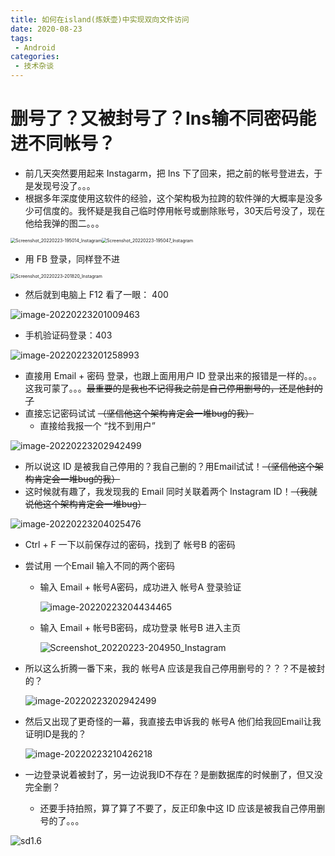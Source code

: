 ```yaml
---
title: 如何在island(炼妖壶)中实现双向文件访问
date: 2020-08-23
tags:
 - Android
categories:
 - 技术杂谈
---
```


# 删号了？又被封号了？Ins输不同密码能进不同帐号？

- 前几天突然要用起来 Instagarm，把 Ins 下了回来，把之前的帐号登进去，于是发现号没了。。。
- 根据多年深度使用这软件的经验，这个架构极为拉跨的软件弹的大概率是没多少可信度的。我怀疑是我自己临时停用帐号或删除账号，30天后号没了，现在他给我弹的图二。。。

<img src="./jszt02.assets/Screenshot_20220223-195014_Instagram.png" alt="Screenshot_20220223-195014_Instagram" style="zoom:50%;" /><img src="./jszt02.assets/Screenshot_20220223-195047_Instagram.png" alt="Screenshot_20220223-195047_Instagram" style="zoom:50%;" />

- 用 FB 登录，同样登不进

<img src="./jszt02.assets/Screenshot_20220223-201820_Instagram.png" alt="Screenshot_20220223-201820_Instagram" style="zoom:50%;" />

- 然后就到电脑上 F12 看了一眼： 400

![image-20220223201009463](./jszt02.assets/image-20220223201009463.png)

- 手机验证码登录：403

![image-20220223201258993](./jszt02.assets/image-20220223201258993.png)

- 直接用 Email + 密码 登录，也跟上面用用户 ID 登录出来的报错是一样的。。。这我可蒙了。。。~~最重要的是我也不记得我之前是自己停用删号的，还是他封的了~~
- 直接忘记密码试试 ~~（坚信他这个架构肯定会一堆bug的我）~~
  - 直接给我报一个 “找不到用户”

![image-20220223202942499](./jszt02.assets/image-20220223202942499.png)

- 所以说这 ID 是被我自己停用的？我自己删的？用Email试试！~~（坚信他这个架构肯定会一堆bug的我）~~
- 这时候就有趣了，我发现我的 Email 同时关联着两个 Instagram ID！~~（我就说他这个架构肯定会一堆bug）~~

![image-20220223204025476](./jszt02.assets/image-20220223204025476.png)

- Ctrl + F 一下以前保存过的密码，找到了 帐号B 的密码

- 尝试用 一个Email 输入不同的两个密码

  - 输入 Email + 帐号A密码，成功进入 帐号A 登录验证

    ![image-20220223204434465](./jszt02.assets/image-20220223204434465.png)

  - 输入 Email + 帐号B密码，成功登录 帐号B 进入主页

    ![Screenshot_20220223-204950_Instagram](./jszt02.assets/Screenshot_20220223-204950_Instagram.png)

- 所以这么折腾一番下来，我的 帐号A 应该是我自己停用删号的？？？不是被封的？

  ![image-20220223202942499](./jszt02.assets/image-20220223202942499.png)
  
- 然后又出现了更奇怪的一幕，我直接去申诉我的 帐号A 他们给我回Email让我证明ID是我的？

  ![image-20220223210426218](./jszt02.assets/image-20220223210426218.png)

- 一边登录说着被封了，另一边说我ID不存在？是删数据库的时候删了，但又没完全删？

  - 还要手持拍照，算了算了不要了，反正印象中这 ID 应该是被我自己停用删号的了。。。

![sd1.6](./images/sd1.6.png)